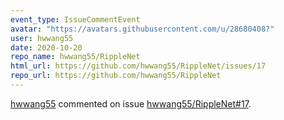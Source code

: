 ```yaml
---
event_type: IssueCommentEvent
avatar: "https://avatars.githubusercontent.com/u/28680408?"
user: hwwang55
date: 2020-10-20
repo_name: hwwang55/RippleNet
html_url: https://github.com/hwwang55/RippleNet/issues/17
repo_url: https://github.com/hwwang55/RippleNet
---
```


<a href='https://github.com/hwwang55' target='_blank'>hwwang55</a> commented on issue <a href='https://github.com/hwwang55/RippleNet/issues/17' target='_blank'>hwwang55/RippleNet#17</a>.

<small>
